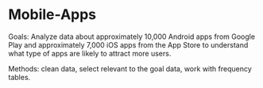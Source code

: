 # Mobile-Apps
Goals: Analyze data about approximately 10,000 Android apps from Google Play and approximately 7,000 iOS apps from the App Store to understand what type of apps are likely to attract more users. 

Methods: clean data, select relevant to the goal data, work with frequency tables.
